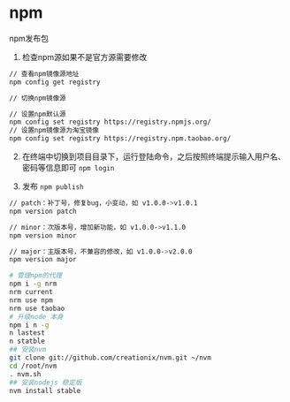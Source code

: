 # npm

npm发布包

1. 检查npm源如果不是官方源需要修改
```bash
// 查看npm镜像源地址
npm config get registry

// 切换npm镜像源

// 设置npm默认源
npm config set registry https://registry.npmjs.org/
// 设置npm镜像源为淘宝镜像
npm config set registry https://registry.npm.taobao.org/
```

2. 在终端中切换到项目目录下，运行登陆命令，之后按照终端提示输入用户名、密码等信息即可
`npm login`

3. 发布
`npm publish`

```bash
// patch：补丁号，修复bug，小变动，如 v1.0.0->v1.0.1
npm version patch

// minor：次版本号，增加新功能，如 v1.0.0->v1.1.0
npm version minor

// major：主版本号，不兼容的修改，如 v1.0.0->v2.0.0
npm version major
```

```bash
# 管理npm的代理
npm i -g nrm  
nrm current 
nrm use npm 
nrm use taobao
# 升级node 本身
npm i n -g  
n lastest
n statble
## 安装nvm
git clone git://github.com/creationix/nvm.git ~/nvm
cd /root/nvm
. nvm.sh
## 安装nodejs 稳定版
nvm install stable
```